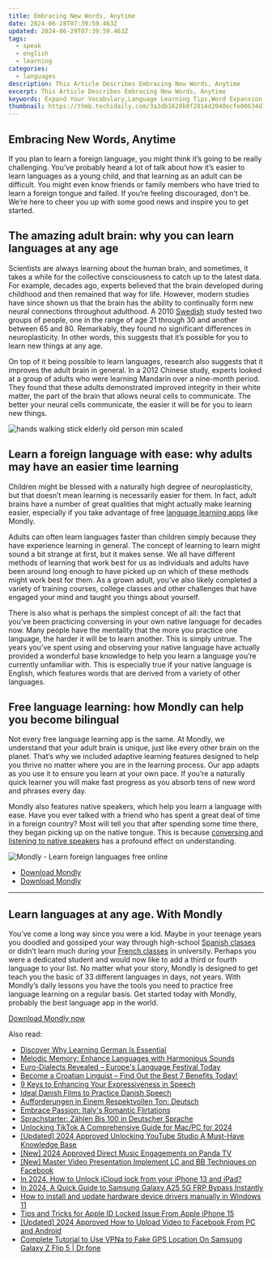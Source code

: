 ```yaml
---
title: Embracing New Words, Anytime
date: 2024-06-28T07:39:59.463Z
updated: 2024-06-29T07:39:59.463Z
tags:
  - speak
  - english
  - learning
categories:
  - languages
description: This Article Describes Embracing New Words, Anytime
excerpt: This Article Describes Embracing New Words, Anytime
keywords: Expand Your Vocabulary,Language Learning Tips,Word Expansion Strategies,Daily Vocabulary Enhancement,Innovative Language Techniques,Language Enthusiasts' Guide,Adaptive Language Skills
thumbnail: https://thmb.techidaily.com/3a3db1628b8f2814d2040ecfe00634d164ea4b5f3058a85b825026993cb96502.jpg
---
```


## Embracing New Words, Anytime

 If you plan to learn a foreign language, you might think it’s going to be really challenging. You’ve probably heard a lot of talk about how it’s easier to learn languages as a young child, and that learning as an adult can be difficult. You might even know friends or family members who have tried to learn a foreign tongue and failed. If you’re feeling discouraged, don’t be. We’re here to cheer you up with some good news and inspire you to get started.

## **The amazing adult brain: why you can learn languages at any age**

 Scientists are always learning about the human brain, and sometimes, it takes a while for the collective consciousness to catch up to the latest data. For example, decades ago, experts believed that the brain developed during childhood and then remained that way for life. However, modern studies have since shown us that the brain has the ability to continually form new neural connections throughout adulthood. A 2010 [Swedish](https://shop.mondly.com/affiliate.php?ACCOUNT=ATISTUDI&AFFILIATE=108875&PATH=https://www.mondly.com?AFFILIATE=108875) study tested two groups of people, one in the range of age 21 through 30 and another between 65 and 80\. Remarkably, they found no significant differences in neuroplasticity. In other words, this suggests that it’s possible for you to learn new things at any age.

 On top of it being possible to learn languages, research also suggests that it improves the adult brain in general. In a 2012 Chinese study, experts looked at a group of adults who were learning Mandarin over a nine-month period. They found that these adults demonstrated improved integrity in their white matter, the part of the brain that allows neural cells to communicate. The better your neural cells communicate, the easier it will be for you to learn new things.

![hands walking stick elderly old person min scaled](https://edge.mondly.com/blog/wp-content/uploads/2017/06/hands-walking-stick-elderly-old-person-min-scaled.jpg "Why It’s Never Too Late To Learn A Foreign Language 2")

## **Learn a foreign language with ease: why adults may have an easier time learning**

 Children might be blessed with a naturally high degree of neuroplasticity, but that doesn’t mean learning is necessarily easier for them. In fact, adult brains have a number of great qualities that might actually make learning easier, especially if you take advantage of free [language learning apps](https://shop.mondly.com/affiliate.php?ACCOUNT=ATISTUDI&AFFILIATE=108875&PATH=https://www.mondly.com?AFFILIATE=108875) like Mondly.

 Adults can often learn languages faster than children simply because they have experience learning in general. The concept of learning to learn might sound a bit strange at first, but it makes sense. We all have different methods of learning that work best for us as individuals and adults have been around long enough to have picked up on which of these methods might work best for them. As a grown adult, you’ve also likely completed a variety of training courses, college classes and other challenges that have engaged your mind and taught you things about yourself.

 There is also what is perhaps the simplest concept of all: the fact that you’ve been practicing conversing in your own native language for decades now. Many people have the mentality that the more you practice one language, the harder it will be to learn another. This is simply untrue. The years you’ve spent using and observing your native language have actually provided a wonderful base knowledge to help you learn a language you’re currently unfamiliar with. This is especially true if your native language is English, which features words that are derived from a variety of other languages.

## **Free language learning: how Mondly can help you become bilingual**

 Not every free language learning app is the same. At Mondly, we understand that your adult brain is unique, just like every other brain on the planet. That’s why we included adaptive learning features designed to help you thrive no matter where you are in the learning process. Our app adapts as you use it to ensure you learn at your own pace. If you’re a naturally quick learner you will make fast progress as you absorb tens of new word and phrases every day.

 Mondly also features native speakers, which help you learn a language with ease. Have you ever talked with a friend who has spent a great deal of time in a foreign country? Most will tell you that after spending some time there, they began picking up on the native tongue. This is because [conversing and listening to native speakers](https://shop.mondly.com/affiliate.php?ACCOUNT=ATISTUDI&AFFILIATE=108875&PATH=https://www.mondly.com?AFFILIATE=108875) has a profound effect on understanding.

![Mondly - Learn foreign languages free online](https://edge.mondly.com/blog/wp-content/uploads/2016/04/Mondly-Learn-languages-free-online-Main-Screen1.png "Why It’s Never Too Late To Learn A Foreign Language 3")

* [Download Mondly](https://www.facebook.com/sharer/sharer.php?u=https%3A%2F%2Fwww.mondly.com%2Fblog%2Fnever-late-to-learn-a-foreign-language%2F&t=Why+It%E2%80%99s+Never+Too+Late+to+Learn+a+Foreign+Language "Share on Facebook")
* [Download Mondly](https://shop.mondly.com/affiliate.php?ACCOUNT=ATISTUDI&AFFILIATE=108875&PATH=https://www.mondly.com?AFFILIATE=108875)

---

## **Learn languages at any age. With Mondly**

 You’ve come a long way since you were a kid. Maybe in your teenage years you doodled and gossiped your way through high-school [Spanish classes](https://shop.mondly.com/affiliate.php?ACCOUNT=ATISTUDI&AFFILIATE=108875&PATH=https://www.mondly.com?AFFILIATE=108875) or didn’t learn much during your [French classes](https://shop.mondly.com/affiliate.php?ACCOUNT=ATISTUDI&AFFILIATE=108875&PATH=https://www.mondly.com?AFFILIATE=108875) in university. Perhaps you were a dedicated student and would now like to add a third or fourth language to your list. No matter what your story, Mondly is designed to get teach you the basic of 33 different languages in days, not years. With Mondly’s daily lessons you have the tools you need to practice free language learning on a regular basis. Get started today with Mondly, probably the best language app in the world.

[Download Mondly now](https://adjt.mondly.com/5ixfg4k?campaign=blog-post-id-553&fallback=https%3A%2F%2Fapp.mondly.com%3Futm%5Fmedium%3Dblog%5Fblog-post-id-553%26utm%5Fsource%3Dblog-post-id-553&redirect%5Fmacos=https%3A%2F%2Fapp.mondly.com%3Futm%5Fmedium%3Dblog%5Fblog-post-id-553%26utm%5Fsource%3Dblog-post-id-553&redirect%5Fandroid=https%3A%2F%2Fplay.google.com%2Fstore%2Fapps%2Fdetails%3Fid%3Dcom.atistudios.mondly.languages%3Futm%5Fmedium%3Dblog%5Fblog-post-id-553%26utm%5Fsource%3Dblog-post-id-553&redirect%5Fios=https%3A%2F%2Fapps.apple.com%2Fapp%2Fapple-store%2Fid987873536%3Fpt%3D78954800%26ct%3Dblog-post-id-553%26mt%3D8 "Download Mondly now")

<ins class="adsbygoogle"
     style="display:block"
     data-ad-format="autorelaxed"
     data-ad-client="ca-pub-7571918770474297"
     data-ad-slot="1223367746"></ins>



<ins class="adsbygoogle"
     style="display:block"
     data-ad-client="ca-pub-7571918770474297"
     data-ad-slot="8358498916"
     data-ad-format="auto"
     data-full-width-responsive="true"></ins>

<span class="atpl-alsoreadstyle">Also read:</span>
<div><ul>
<li><a href="https://mondly-stories.techidaily.com/discover-why-learning-german-is-essential/"><u>Discover Why Learning German Is Essential</u></a></li>
<li><a href="https://mondly-stories.techidaily.com/melodic-memory-enhance-languages-with-harmonious-sounds/"><u>Melodic Memory: Enhance Languages with Harmonious Sounds</u></a></li>
<li><a href="https://mondly-stories.techidaily.com/euro-dialects-revealed-europes-language-festival-today/"><u>Euro-Dialects Revealed – Europe's Language Festival Today</u></a></li>
<li><a href="https://mondly-stories.techidaily.com/1719574769106-become-a-croatian-linguist-find-out-the-best-7-benefits-today/"><u>Become a Croatian Linguist – Find Out the Best 7 Benefits Today!</u></a></li>
<li><a href="https://mondly-stories.techidaily.com/9-keys-to-enhancing-your-expressiveness-in-speech/"><u>9 Keys to Enhancing Your Expressiveness in Speech</u></a></li>
<li><a href="https://mondly-stories.techidaily.com/ideal-danish-films-to-practice-danish-speech/"><u>Ideal Danish Films to Practice Danish Speech</u></a></li>
<li><a href="https://mondly-stories.techidaily.com/aufforderungen-in-einem-respektvollen-ton-deutsch/"><u>Aufforderungen in Einem Respektvollen Ton: Deutsch</u></a></li>
<li><a href="https://mondly-stories.techidaily.com/embrace-passion-italys-romantic-flirtations/"><u>Embrace Passion: Italy's Romantic Flirtations</u></a></li>
<li><a href="https://mondly-stories.techidaily.com/sprachstarter-zahlen-bis-100-in-deutscher-sprache/"><u>Sprachstarter: Zählen Bis 100 in Deutscher Sprache</u></a></li>
<li><a href="https://tiktok-video-recordings.techidaily.com/unlocking-tiktok-a-comprehensive-guide-for-macpc-for-2024/"><u>Unlocking TikTok  A Comprehensive Guide for Mac/PC for 2024</u></a></li>
<li><a href="https://youtube-zero.techidaily.com/ed-2024-approved-unlocking-youtube-studio-a-must-have-knowledge-base/"><u>[Updated] 2024 Approved  Unlocking YouTube Studio  A Must-Have Knowledge Base</u></a></li>
<li><a href="https://tiktok-clips.techidaily.com/new-2024-approved-direct-music-engagements-on-panda-tv/"><u>[New] 2024 Approved  Direct Music Engagements on Panda TV</u></a></li>
<li><a href="https://facebook-video-files.techidaily.com/new-master-video-presentation-implement-lc-and-bb-techniques-on-facebook/"><u>[New] Master Video Presentation  Implement LC and BB Techniques on Facebook</u></a></li>
<li><a href="https://activate-lock.techidaily.com/in-2024-how-to-unlock-icloud-lock-from-your-iphone-13-and-ipad-by-drfone-ios/"><u>In 2024, How to Unlock iCloud lock from your iPhone 13 and iPad?</u></a></li>
<li><a href="https://bypass-frp.techidaily.com/in-2024-a-quick-guide-to-samsung-galaxy-a25-5g-frp-bypass-instantly-by-drfone-android/"><u>In 2024, A Quick Guide to Samsung Galaxy A25 5G FRP Bypass Instantly</u></a></li>
<li><a href="https://blog-min.techidaily.com/how-to-install-and-update-hardware-device-drivers-manually-in-windows-11-by-drivereasy-guide/"><u>How to install and update hardware device drivers manually in Windows 11</u></a></li>
<li><a href="https://apple-account.techidaily.com/tips-and-tricks-for-apple-id-locked-issue-from-apple-iphone-15-by-drfone-ios/"><u>Tips and Tricks for Apple ID Locked Issue From Apple iPhone 15</u></a></li>
<li><a href="https://facebook-clips.techidaily.com/updated-2024-approved-how-to-upload-video-to-facebook-from-pc-and-android/"><u>[Updated] 2024 Approved  How to Upload Video to Facebook From PC and Android</u></a></li>
<li><a href="https://fake-location.techidaily.com/complete-tutorial-to-use-vpna-to-fake-gps-location-on-samsung-galaxy-z-flip-5-drfone-by-drfone-virtual-android/"><u>Complete Tutorial to Use VPNa to Fake GPS Location On Samsung Galaxy Z Flip 5 | Dr.fone</u></a></li>
</ul></div>
